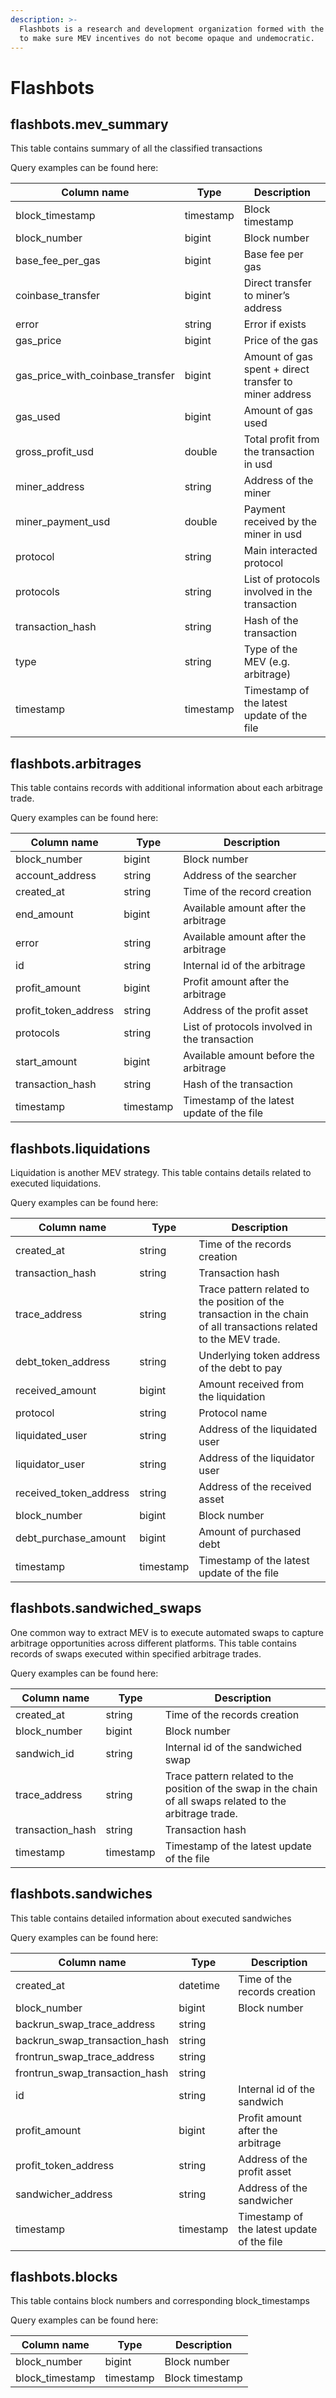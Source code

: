 ```yaml
---
description: >-
  Flashbots is a research and development organization formed with the goal is
  to make sure MEV incentives do not become opaque and undemocratic.
---
```


# Flashbots

## **flashbots.mev\_summary**

This table contains summary of all the classified transactions

&#x20;Query examples can be found here:&#x20;

| **Column name**                      | **Type**  | **Description**                                        |
| ------------------------------------ | --------- | ------------------------------------------------------ |
| block\_timestamp                     | timestamp | Block timestamp                                        |
| block\_number                        | bigint    | Block number                                           |
| base\_fee\_per\_gas                  | bigint    | Base fee per gas                                       |
| coinbase\_transfer                   | bigint    | Direct transfer to miner’s address                     |
| error                                | string    | Error if exists                                        |
| gas\_price                           | bigint    | Price of the gas                                       |
| gas\_price\_with\_coinbase\_transfer | bigint    | Amount of gas spent + direct transfer to miner address |
| gas\_used                            | bigint    | Amount of gas used                                     |
| gross\_profit\_usd                   | double    | Total profit from the transaction in usd               |
| miner\_address                       | string    | Address of the miner                                   |
| miner\_payment\_usd                  | double    | Payment received by the miner in usd                   |
| protocol                             | string    | Main interacted protocol                               |
| protocols                            | string    | List of protocols involved in the transaction          |
| transaction\_hash                    | string    | Hash of the transaction                                |
| type                                 | string    | Type of the MEV (e.g. arbitrage)                       |
| timestamp                            | timestamp | Timestamp of the latest update of the file             |

## **flashbots.arbitrages**

This table contains records with additional information about each arbitrage trade.

&#x20;Query examples can be found here:&#x20;

| **Column name**        | **Type**  | **Description**                               |
| ---------------------- | --------- | --------------------------------------------- |
| block\_number          | bigint    | Block number                                  |
| account\_address       | string    | Address of the searcher                       |
| created\_at            | string    | Time of the record creation                   |
| end\_amount            | bigint    | Available amount after the arbitrage          |
| error                  | string    | Available amount after the arbitrage          |
| id                     | string    | Internal id of the arbitrage                  |
| profit\_amount         | bigint    | Profit amount after the arbitrage             |
| profit\_token\_address | string    | Address of the profit asset                   |
| protocols              | string    | List of protocols involved in the transaction |
| start\_amount          | bigint    | Available amount before the arbitrage         |
| transaction\_hash      | string    | Hash of the transaction                       |
| timestamp              | timestamp | Timestamp of the latest update of the file    |

## **flashbots.liquidations**

Liquidation is another MEV strategy. This table contains details related to executed liquidations.

&#x20;Query examples can be found here:&#x20;

| **Column name**          | **Type**  | **Description**                                                                                                     |
| ------------------------ | --------- | ------------------------------------------------------------------------------------------------------------------- |
| created\_at              | string    | Time of the records creation                                                                                        |
| transaction\_hash        | string    | Transaction hash                                                                                                    |
| trace\_address           | string    | Trace pattern related to the position of the transaction in the chain of all transactions related to the MEV trade. |
| debt\_token\_address     | string    | Underlying token address of the debt to pay                                                                         |
| received\_amount         | bigint    | Amount received from the liquidation                                                                                |
| protocol                 | string    | Protocol name                                                                                                       |
| liquidated\_user         | string    | Address of the liquidated user                                                                                      |
| liquidator\_user         | string    | Address of the liquidator user                                                                                      |
| received\_token\_address | string    | Address of the received asset                                                                                       |
| block\_number            | bigint    | Block number                                                                                                        |
| debt\_purchase\_amount   | bigint    | Amount of purchased debt                                                                                            |
| timestamp                | timestamp | Timestamp of the latest update of the file                                                                          |

## **flashbots.sandwiched\_swaps**

One common way to extract MEV is to execute automated swaps to capture arbitrage opportunities across different platforms. This table contains records of swaps executed within specified arbitrage trades.

&#x20;Query examples can be found here:&#x20;

| **Column name**   | **Type**  | **Description**                                                                                             |
| ----------------- | --------- | ----------------------------------------------------------------------------------------------------------- |
| created\_at       | string    | Time of the records creation                                                                                |
| block\_number     | bigint    | Block number                                                                                                |
| sandwich\_id      | string    | Internal id of the sandwiched swap                                                                          |
| trace\_address    | string    | Trace pattern related to the position of the swap in the chain of all swaps related to the arbitrage trade. |
| transaction\_hash | string    | Transaction hash                                                                                            |
| timestamp         | timestamp | Timestamp of the latest update of the file                                                                  |

## **flashbots.sandwiches**

This table contains detailed information about executed sandwiches

&#x20;Query examples can be found here:&#x20;

| **Column name**                   | **Type**  | **Description**                            |
| --------------------------------- | --------- | ------------------------------------------ |
| created\_at                       | datetime  | Time of the records creation               |
| block\_number                     | bigint    | Block number                               |
| backrun\_swap\_trace\_address     | string    |                                            |
| backrun\_swap\_transaction\_hash  | string    |                                            |
| frontrun\_swap\_trace\_address    | string    |                                            |
| frontrun\_swap\_transaction\_hash | string    |                                            |
| id                                | string    | Internal id of the sandwich                |
| profit\_amount                    | bigint    | Profit amount after the arbitrage          |
| profit\_token\_address            | string    | Address of the profit asset                |
| sandwicher\_address               | string    | Address of the sandwicher                  |
| timestamp                         | timestamp | Timestamp of the latest update of the file |

## **flashbots.blocks**

This table contains block numbers and corresponding block\_timestamps

&#x20;Query examples can be found here:&#x20;

| **Column name**  | **Type**  | **Description** |
| ---------------- | --------- | --------------- |
| block\_number    | bigint    | Block number    |
| block\_timestamp | timestamp | Block timestamp |

